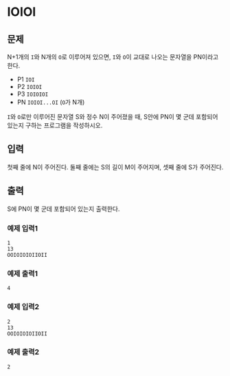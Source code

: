 # IOIOI

## 문제

N+1개의 `I`와 N개의 `O`로 이루어져 있으면, `I`와 `O`이 교대로 나오는 문자열을 PN이라고 한다.

* P1 `IOI`
* P2 `IOIOI`
* P3 `IOIOIOI`
* PN `IOIOI...OI` (`O`가 N개)

`I`와 `O`로만 이루어진 문자열 S와 정수 N이 주어졌을 때, S안에 PN이 몇 군데 포함되어 있는지 구하는 프로그램을 작성하시오.

## 입력

첫째 줄에 N이 주어진다. 둘째 줄에는 S의 길이 M이 주어지며, 셋째 줄에 S가 주어진다.

## 출력

S에 PN이 몇 군데 포함되어 있는지 출력한다.

### 예제 입력1

```
1
13
OOIOIOIOIIOII
```

### 예제 출력1

```
4
```

### 예제 입력2

```
2
13
OOIOIOIOIIOII
```

### 예제 출력2

```
2
```
